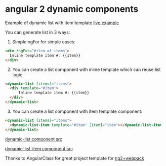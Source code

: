 # angular 2 dynamic components
Example of dynamic list with item template [live example](https://plnkr.co/edit/ollxzUhka77wIXrJGA9t?p=preview)

You can generate list in 3 ways: 

1. Simple ngFor for simple cases:
  ```html
  <div *ngFor="#item of items">
    Inline template item #: {{item}}
  </div>
  ```

2. You can create a list component with inline template which can reuse list logic:
  ```html  
  <dynamic-list [items]="items">
    <div template="#item">
        Inline template item #: {{item}}
    </div>
  </dynamic-list> 
  ```

3. You can create a list component with item template component:
  ```html
  <dynamic-list [items]="items">
    <dynamic-list-item template="#item" [item]="item"></dynamic-list-item>
  </dynamic-list> 
  ```
  

[dynamic-list component src](https://github.com/ilio/ng2-dynamic-components/blob/master/src/app/dynamic-list/dynamic-list.component.ts)

[dynamic-list-item component src](https://github.com/ilio/ng2-dynamic-components/blob/master/src/app/dynamic-list/dynamic-list-item-template.component.ts)

Thanks to AngularClass for great project template for [ng2+webpack](https://github.com/AngularClass/angular2-webpack-starter) 

